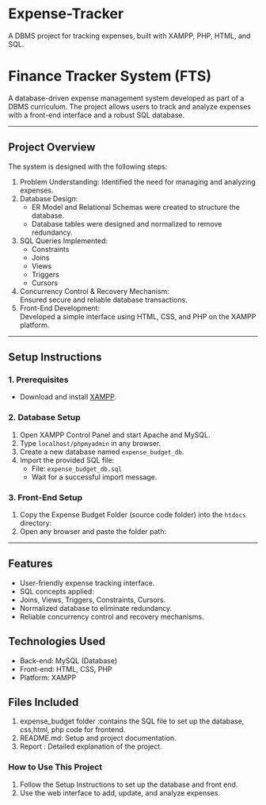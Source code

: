 # Expense-Tracker
A DBMS project for tracking expenses, built with XAMPP, PHP, HTML, and SQL.
# Finance Tracker System (FTS)  

A database-driven expense management system developed as part of a DBMS curriculum. The project allows users to track and analyze expenses with a front-end interface and a robust SQL database.  

---

## Project Overview  
The system is designed with the following steps:  
1. Problem Understanding: Identified the need for managing and analyzing expenses.  
2. Database Design:  
   - ER Model and Relational Schemas were created to structure the database.  
   - Database tables were designed and normalized to remove redundancy.  
3. SQL Queries Implemented:  
   - Constraints  
   - Joins  
   - Views  
   - Triggers  
   - Cursors  
4. Concurrency Control & Recovery Mechanism:  
   Ensured secure and reliable database transactions.  
5. Front-End Development:  
   Developed a simple interface using HTML, CSS, and PHP on the XAMPP platform.  

---

## Setup Instructions  

### 1. Prerequisites  
- Download and install [XAMPP](https://www.apachefriends.org/).  

### 2. Database Setup  
1. Open XAMPP Control Panel and start Apache and MySQL.  
2. Type `localhost/phpmyadmin` in any browser.  
3. Create a new database named `expense_budget_db`.  
4. Import the provided SQL file:  
   - File: `expense_budget_db.sql`  
   - Wait for a successful import message.  

### 3. Front-End Setup  
1. Copy the Expense Budget Folder (source code folder) into the `htdocs` directory:  
2. Open any browser and paste the folder path:
---

## Features  
- User-friendly expense tracking interface.  
- SQL concepts applied:  
- Joins, Views, Triggers, Constraints, Cursors.  
- Normalized database to eliminate redundancy.  
- Reliable concurrency control and recovery mechanisms.  

## Technologies Used  
- Back-end: MySQL (Database)  
- Front-end: HTML, CSS, PHP  
- Platform: XAMPP  

## Files Included  
1. expense_budget folder :contains the SQL file to set up the database, css,html, php code for frontend.
3. README.md: Setup and project documentation.  
4. Report : Detailed explanation of the project.  

### How to Use This Project  
1. Follow the Setup Instructions to set up the database and front end.  
2. Use the web interface to add, update, and analyze expenses.  
